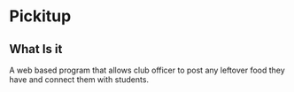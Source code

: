 # Pickitup
## What Is it
A web based program that allows club officer to post any leftover food they have and connect them with students.
